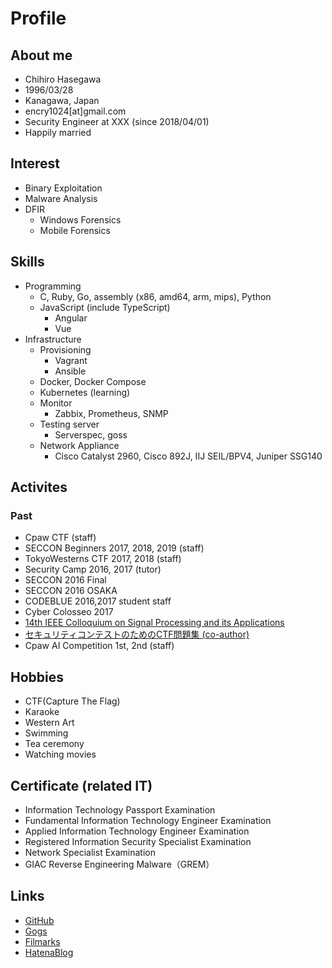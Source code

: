# Profile

## About me

- Chihiro Hasegawa
- 1996/03/28
- Kanagawa, Japan
- encry1024[at]gmail.com
- Security Engineer at XXX (since 2018/04/01)
- Happily married

## Interest

- Binary Exploitation
- Malware Analysis
- DFIR
  - Windows Forensics
  - Mobile Forensics

## Skills

- Programming
  - C, Ruby, Go, assembly (x86, amd64, arm, mips), Python
  - JavaScript (include TypeScript) 
    - Angular
    - Vue
- Infrastructure
  - Provisioning
     - Vagrant
     - Ansible
  - Docker, Docker Compose
  - Kubernetes (learning)
  - Monitor
     - Zabbix, Prometheus, SNMP
  - Testing server
     - Serverspec, goss
  - Network Appliance
     - Cisco Catalyst 2960, Cisco 892J, IIJ SEIL/BPV4, Juniper SSG140
  
## Activites

### Past

- Cpaw CTF (staff)
- SECCON Beginners 2017, 2018, 2019 (staff)
- TokyoWesterns CTF 2017, 2018 (staff)
- Security Camp 2016, 2017 (tutor)
- SECCON 2016 Final
- SECCON 2016 OSAKA
- CODEBLUE 2016,2017 student staff
- Cyber Colosseo 2017
- [14th IEEE Colloquium on Signal Processing and its Applications](https://ieeexplore.ieee.org/abstract/document/8368693)
- [セキュリティコンテストのためのCTF問題集 (co-author)](https://book.mynavi.jp/ec/products/detail/id=75673)
- Cpaw AI Competition 1st, 2nd (staff)

## Hobbies

- CTF(Capture The Flag)
- Karaoke
- Western Art
- Swimming
- Tea ceremony
- Watching movies

## Certificate (related IT)

- Information Technology Passport Examination
- Fundamental Information Technology Engineer Examination
- Applied Information Technology Engineer Examination
- Registered Information Security Specialist Examination
- Network Specialist Examination
- GIAC Reverse Engineering Malware（GREM）

## Links

- [GitHub](https://github.com/owlinux1000)
- [Gogs](https://git.alicemacs.com/explore/repos)
- [Filmarks](https://filmarks.com/users/Alice1000)
- [HatenaBlog](https://encry1024.hatenablog.com)

